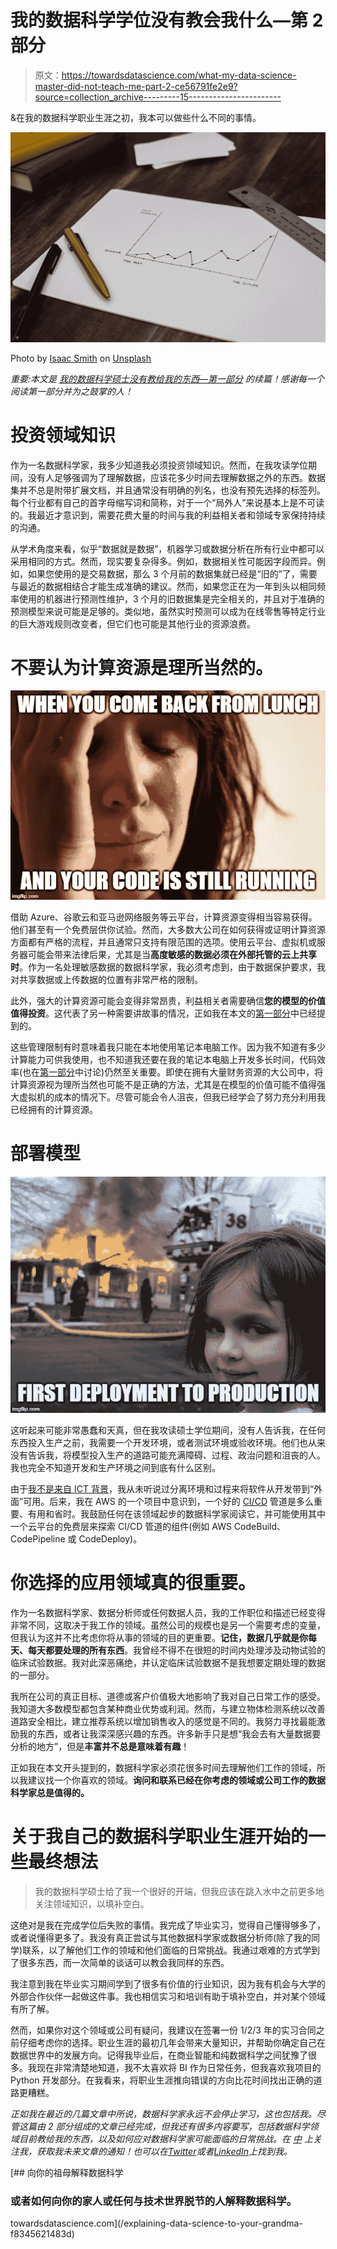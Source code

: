 # 我的数据科学学位没有教会我什么—第 2 部分

> 原文：<https://towardsdatascience.com/what-my-data-science-master-did-not-teach-me-part-2-ce56791fe2e9?source=collection_archive---------15----------------------->

&在我的数据科学职业生涯之初，我本可以做些什么不同的事情。

![](img/e1e4c4267ebf834f147519a676a3388b.png)

Photo by [Isaac Smith](https://unsplash.com/@isaacmsmith?utm_source=medium&utm_medium=referral) on [Unsplash](https://unsplash.com?utm_source=medium&utm_medium=referral)

*重要:本文是* [*我的数据科学硕士没有教给我的东西—第一部分*](/what-my-data-science-degree-did-not-teach-me-part-1-3d7ff23875e5) *的续篇！感谢每一个阅读第一部分并为之鼓掌的人！*

# 投资领域知识

作为一名数据科学家，我多少知道我必须投资领域知识。然而，在我攻读学位期间，没有人足够强调为了理解数据，应该花多少时间去理解数据之外的东西。数据集并不总是附带扩展文档，并且通常没有明确的列名，也没有预先选择的标签列。每个行业都有自己的首字母缩写词和简称，对于一个“局外人”来说基本上是不可读的。我最近才意识到，需要花费大量的时间与我的利益相关者和领域专家保持持续的沟通。

从学术角度来看，似乎“数据就是数据”，机器学习或数据分析在所有行业中都可以采用相同的方式。然而，现实要复杂得多。例如，数据相关性可能因字段而异。例如，如果您使用的是交易数据，那么 3 个月前的数据集就已经是“旧的”了，需要与最近的数据相结合才能生成准确的建议。然而，如果您正在为一年到头以相同频率使用的机器进行预测性维护，3 个月的旧数据集是完全相关的，并且对于准确的预测模型来说可能是足够的。类似地，虽然实时预测可以成为在线零售等特定行业的巨大游戏规则改变者，但它们也可能是其他行业的资源浪费。

# 不要认为计算资源是理所当然的。

![](img/ebf8e1989fc43833b20c4d121f02c06d.png)

借助 Azure、谷歌云和亚马逊网络服务等云平台，计算资源变得相当容易获得。他们甚至有一个免费层供你试验。然而，大多数大公司在如何获得或证明计算资源方面都有严格的流程，并且通常只支持有限范围的选项。使用云平台、虚拟机或服务器可能会带来法律后果，尤其是当**高度敏感的数据必须在外部托管的云上共享时**。作为一名处理敏感数据的数据科学家，我必须考虑到，由于数据保护要求，我对共享数据或上传数据的位置有非常严格的限制。

此外，强大的计算资源可能会变得非常昂贵，利益相关者需要确信**您的模型的价值值得投资**。这代表了另一种需要讲故事的情况，正如我在本文的[第一部分](/what-my-data-science-degree-did-not-teach-me-part-1-3d7ff23875e5)中已经提到的。

这些管理限制有时意味着我只能在本地使用笔记本电脑工作。因为我不知道有多少计算能力可供我使用，也不知道我还要在我的笔记本电脑上开发多长时间，代码效率(也在[第一部分](/what-my-data-science-degree-did-not-teach-me-part-1-3d7ff23875e5)中讨论)仍然至关重要。即使在拥有大量财务资源的大公司中，将计算资源视为理所当然也可能不是正确的方法，尤其是在模型的价值可能不值得强大虚拟机的成本的情况下。尽管可能会令人沮丧，但我已经学会了努力充分利用我已经拥有的计算资源。

# 部署模型

![](img/eea6a671f4dc6b862e087a2cb1aa7f9a.png)

这听起来可能非常愚蠢和天真，但在我攻读硕士学位期间，没有人告诉我，在任何东西投入生产之前，我需要一个开发环境，或者测试环境或验收环境。他们也从来没有告诉我，将模型投入生产的道路可能充满障碍、过程、政治问题和沮丧的人。我也完全不知道开发和生产环境之间到底有什么区别。

由于[我不是来自 ICT 背景](/from-being-a-sales-rep-to-being-a-data-scientist-4bb1da79ba3f)，我从未听说过分离环境和过程来将软件从开发带到“外面”可用。后来，我在 AWS 的一个项目中意识到，一个好的 [CI/CD](/devops-for-data-scientists-taming-the-unicorn-6410843990de) 管道是多么重要、有用和省时。我鼓励任何在该领域起步的数据科学家阅读它，并可能使用其中一个云平台的免费层来探索 CI/CD 管道的组件(例如 AWS CodeBuild、CodePipeline 或 CodeDeploy)。

# 你选择的应用领域真的很重要。

作为一名数据科学家、数据分析师或任何数据人员，我的工作职位和描述已经变得非常不同，这取决于我工作的领域。虽然公司的规模也是另一个需要考虑的变量，但我认为这并不比考虑你将从事的领域的目的更重要。**记住，数据几乎就是你每天、每天都要处理的所有东西**。我曾经不得不在很短的时间内处理涉及动物试验的临床试验数据。我对此深恶痛绝，并认定临床试验数据不是我想要定期处理的数据的一部分。

我所在公司的真正目标、道德或客户价值极大地影响了我对自己日常工作的感受。我知道大多数模型都包含某种商业优势或利润。然而，与建立物体检测系统以改善道路安全相比，建立推荐系统以增加销售收入的感觉是不同的。我努力寻找最能激励我的东西，或者让我深深感兴趣的东西。许多新手只是想“我会去有大量数据要分析的地方”，但是**丰富并不总是意味着有趣**！

正如我在本文开头提到的，数据科学家必须花很多时间去理解他们工作的领域，所以我建议找一个你喜欢的领域。**询问和联系已经在你考虑的领域或公司工作的数据科学家总是值得的。**

# 关于我自己的数据科学职业生涯开始的一些最终想法

> 我的数据科学硕士给了我一个很好的开端，但我应该在跳入水中之前更多地关注领域知识，以填补空白。

这绝对是我在完成学位后失败的事情。我完成了毕业实习，觉得自己懂得够多了，或者说懂得更多了。我没有真正尝试与其他数据科学家或数据分析师(除了我的同学)联系，以了解他们工作的领域和他们面临的日常挑战。我通过艰难的方式学到了很多东西，而一次简单的谈话可以教会我同样的东西。

我注意到我在毕业实习期间学到了很多有价值的行业知识，因为我有机会与大学的外部合作伙伴一起做这件事。我也相信实习和培训有助于填补空白，并对某个领域有所了解。

然而，如果你对这个领域或公司有疑问，我建议在签署一份 1/2/3 年的实习合同之前仔细考虑你的选择。职业生涯的最初几年会带来大量知识，并帮助你确定自己在数据世界中的发展方向。记得我毕业后，在商业智能和纯数据科学之间犹豫了很多。我现在非常清楚地知道，我不太喜欢将 BI 作为日常任务，但我喜欢我项目的 Python 开发部分。在我看来，将职业生涯推向错误的方向比花时间找出正确的道路更糟糕。

*正如我在最近的几篇文章中所说，数据科学家永远不会停止学习，这也包括我。尽管这篇由 2 部分组成的文章已经完成，但我还有很多内容要写，包括数据科学领域目前教给我的东西，以及如何应对数据科学家可能面临的日常挑战。在* [*中*](https://medium.com/@julia.d.russo) *上关注我，获取我未来文章的通知！也可以在*[*Twitter*](https://twitter.com/DIRUSSOJulia)*或者*[*LinkedIn*](https://www.linkedin.com/in/julia-di-russo-28b40198/)*上找到我。*

[](/explaining-data-science-to-your-grandma-f8345621483d) [## 向你的祖母解释数据科学

### 或者如何向你的家人或任何与技术世界脱节的人解释数据科学。

towardsdatascience.com](/explaining-data-science-to-your-grandma-f8345621483d)